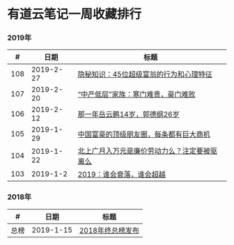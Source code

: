 # 有道云笔记一周收藏排行

### 2019年
#|日期|标题
------------ | ------------- | -------------
108 | 2019-2-27| [隐秘知识：45位超级富翁的行为和心理特征 ](https://mp.weixin.qq.com/s/nsW8cUl1K1Nj6GlThfiiPA)
107 | 2019-2-20 | [“中产低层”家族：寒门难贵，豪门难败 ](https://mp.weixin.qq.com/s/OgwUWjUsLF90tj7BXVgxjg)
106 | 2019-2-12 | [那一年岳云鹏14岁，郭德纲26岁](https://mp.weixin.qq.com/s/F6jaw_yEjIT4s3ZWcTHGKQ)
105 | 2019-1-29 | [中国富豪的顶级朋友圈，每条都有巨大商机](https://mp.weixin.qq.com/s/AcbWRWbCvlA1BsRxMnolXA)
104| 2019-1-22 | [北上广月入万元是廉价劳动力么？注定要被驱离么](https://mp.weixin.qq.com/s/A_SdqtcCAGaLwydpkuOvWQ)
103 | 2019-1-2 | [2019：谁会衰落，谁会超越](https://mp.weixin.qq.com/s/Xjavax0U5lGpqY_SfwUo_w)

### 2018年
#|日期|标题
------------ | ------------- | -------------
总榜 | 2019-1-15 | [2018年终总榜发布](https://mp.weixin.qq.com/s/je7jfQ4L3fYv6zcK6qVYIw)
